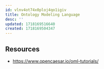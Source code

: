 ```yaml
---
id: vlnv4ot74x0ploj4qo1igiv
title: Ontology Modeling Language
desc: ''
updated: 1718169516640
created: 1718169504347
---
```


## Resources

- https://www.opencaesar.io/oml-tutorials/